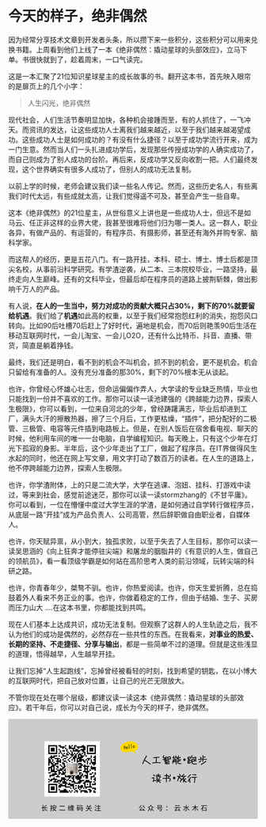 # 今天的样子，绝非偶然

因为经常分享技术文章到开发者头条，所以攒下来一些积分，这些积分可以用来兑换书籍。上周看到他们上线了一本《绝非偶然：撬动星球的头部效应》，立马下单。书很快就到了，趁着周末，一口气读完。

这是一本汇聚了21位知识星球星主的成长故事的书。翻开这本书，首先映入眼帘的是扉页上的几个小字：

> 人生闪光，绝非偶然

现代社会，人们生活节奏明显加快，各种机会接踵而至，有的人抓住了，一飞冲天。而资讯的发达，让这些成功人士离我们越来越近，以至于我们越来越渴望成功。这些成功人士是如何成功的？有没有什么捷径？以至于成功学流行开来，成为一门生意。然而当人们一头扎进成功学后，发现那些传授成功学的人确实成功了，而自己则成为了别人成功的台阶。再后来，反成功学又反向收割一把。人们最终发现，这个世界确实有很多人成功了，但别人的成功无法复制。

以前上学的时候，老师会建议我们读一些名人传记。然而，这些历史名人，有些离我们时代太远，有些成就太高，让我们觉得遥不可及，甚至会产生一些自卑。

这本《绝非偶然》的21位星主，从世俗意义上讲也是一些成功人士，但远不是如马云、任正非这样的业界大佬，我甚至很难将他们归为哪一类人。这一群人，职业各异，有做产品的、有运营的，有程序员、有摄影师，甚至还有海外并购专家、脑科学家。

而这帮人的经历，更是五花八门。有一路开挂，本科、硕士、博士、博士后都是顶尖名校，从事前沿科学研究。有学渣逆袭，从二本、三本院校毕业，一路坚持，最终走向人生巅峰。还有的文科毕业，但最后却在程序员的道路上披荆斩棘，做出影响千万人的产品。

有人说，**在人的一生当中，努力对成功的贡献大概只占30%，剩下的70%就要留给机遇**。我们给了**机遇**如此高的权重，以至于我们经常抱怨红利的消失，抱怨风口转向。比如90后吐槽70后赶上了好时代，遍地是机会，而70后则艳羡90后生活在移动互联网时代，一会儿淘宝、一会儿O2O，还有什么比特币、抖音、直播、带货，简直是躺着挣钱。

最终，我们还是明白，看不到的机会不叫机会，抓不到的机会，更不是机会。机会只留给有准备的人。没有充分准备的那30%，剩下的70%根本无从谈起。

也许，你曾经心怀雄心壮志，但命运偏偏作弄人，大学读的专业缺乏热情，毕业也只能找到一份并不喜欢的工作。那你可以读一读池建强的《跨越能力边界，探索人生极限》，你可以看到，一位来自河北的少年，曾经踌躇满志，毕业后却进到工厂，满头大汗的擦散热器，擦了三个月后，工作更枯燥，“插件”，把分配好的二极管、三极管、电容等元件插到电路板上。但是，在别人饭后在宿舍看电视、聊天的时候，他利用车间的唯一一台电脑，自学编程知识。每天晚上，只有这个少年在灯光下孤寂的身影。半年后，这个少年走出了工厂，做起了程序员。在IT界做得风生水起的同时，他还在网上写文章，用文字打动了数百万的读者。在人生的道路上，他不停跨越能力边界，探索人生极限。

也许，你学渣附体，上的只是二流大学，大学在逃课、泡妞、挂科、打游戏中读过，等来到社会，感觉前途迷茫，那你可以读一读stormzhang的《不甘平庸》。你可以看到，一位在懵懂中度过大学生涯的学渣，是如何通过自学转行做程序员，从底层一路“开挂”成为产品负责人、公司高管，然后辞职做自由职业者，自媒体人。

也许，你天赋异禀，从小到大，独孤求败，以至于失去了人生目标，那你可以读一读吴思涵的《向上狂奔才能停驻尖端》和屠龙的胭脂井的《有意识的人生，做自己的领航员》，看一看顶级学霸是如何站在高阶思考人类的前沿领域，玩转尖端的科研之路。

也许，你青春年少，桀骜不驯。也许，你热爱阅读。也许，你天生爱折腾，总在捣鼓着外人看来不务正业的事。也许，你做着稳定的工作，但由于结婚、生子、买房而压力山大 ....在这本书里，你都能找到共鸣。

现在人们基本上达成共识，成功无法复制。但观察了这群人的人生轨迹之后，我不认为他们的成功是偶然的，必然存在一些共性的东西。在我看来，**对事业的热爱、长期的坚持、不走捷径、分享与输出**，都是一些简单不过的道理。但就是这些浅显的道理，悟得越早，人生越早开挂。

让我们忘掉“人生起跑线”，忘掉曾经被看轻的时刻，找到希望的钥匙，在以小博大的互联网时代，把自己放对位置，让自己的光芒无限放大。

不管你现在处在哪个层级，都建议读一读这本《绝非偶然：撬动星球的头部效应》。若干年后，你可以对自己说，成长为今天的样子，绝非偶然。

![](https://raw.githubusercontent.com/mogoweb/mywritings/master/book_wechat/common_images/%E5%BE%AE%E4%BF%A1%E5%85%AC%E4%BC%97%E5%8F%B7_%E5%85%B3%E6%B3%A8%E4%BA%8C%E7%BB%B4%E7%A0%81.png)
